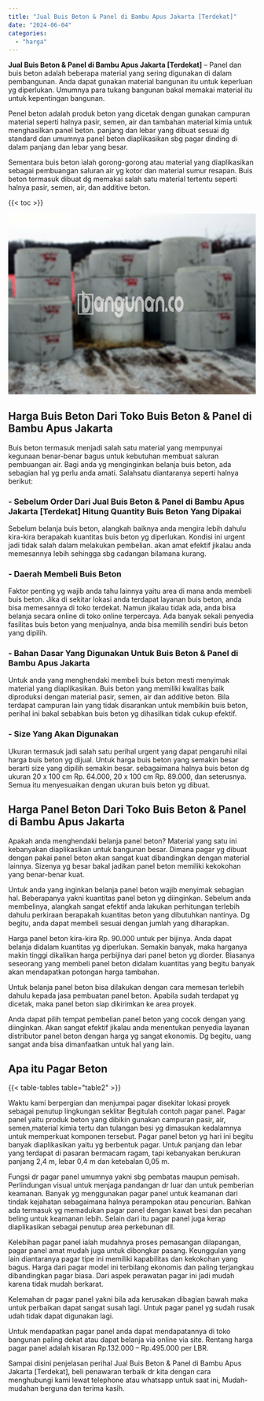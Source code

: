 ```yaml
---
title: "Jual Buis Beton & Panel di Bambu Apus Jakarta [Terdekat]"
date: "2024-06-04"
categories: 
  - "harga"
---
```


**Jual Buis Beton & Panel di Bambu Apus Jakarta \[Terdekat\]** – Panel dan buis beton adalah beberapa material yang sering digunakan di dalam pembangunan. Anda dapat gunakan material bangunan itu untuk keperluan yg diperlukan. Umumnya para tukang bangunan bakal memakai material itu untuk kepentingan bangunan.

Penel beton adalah produk beton yang dicetak dengan gunakan campuran material seperti halnya pasir, semen, air dan tambahan material kimia untuk menghasilkan panel beton. panjang dan lebar yang dibuat sesuai dg standard dan umumnya panel beton diaplikasikan sbg pagar dinding di dalam panjang dan lebar yang besar.

Sementara buis beton ialah gorong-gorong atau material yang diaplikasikan sebagai pembuangan saluran air yg kotor dan material sumur resapan. Buis beton termasuk dibuat dg memakai salah satu material tertentu seperti halnya pasir, semen, air, dan additive beton.

{{< toc >}}

![Jual Buis Beton & Panel di Bambu Apus Jakarta [Terdekat]](/images/jual-panel-buis-beton-murah-52.png)

## Harga Buis Beton Dari Toko Buis Beton & Panel di Bambu Apus Jakarta

Buis beton termasuk menjadi salah satu material yang mempunyai kegunaan benar-benar bagus untuk kebutuhan membuat saluran pembuangan air. Bagi anda yg menginginkan belanja buis beton, ada sebagian hal yg perlu anda amati. Salahsatu diantaranya seperti halnya berikut:

### \- Sebelum Order Dari Jual Buis Beton & Panel di Bambu Apus Jakarta \[Terdekat\] Hitung Quantity Buis Beton Yang Dipakai

Sebelum belanja buis beton, alangkah baiknya anda mengira lebih dahulu kira-kira berapakah kuantitas buis beton yg diperlukan. Kondisi ini urgent jadi tidak salah dalam melakukan pembelian. akan amat efektif jikalau anda memesannya lebih sehingga sbg cadangan bilamana kurang.

### \- Daerah Membeli Buis Beton

Faktor penting yg wajib anda tahu lainnya yaitu area di mana anda membeli buis beton. Jika di sekitar lokasi anda terdapat layanan buis beton, anda bisa memesannya di toko terdekat. Namun jikalau tidak ada, anda bisa belanja secara online di toko online terpercaya. Ada banyak sekali penyedia fasilitas buis beton yang menjualnya, anda bisa memilih sendiri buis beton yang dipilih.

### \- Bahan Dasar Yang Digunakan Untuk Buis Beton & Panel di Bambu Apus Jakarta

Untuk anda yang menghendaki membeli buis beton mesti menyimak material yang diaplikasikan. Buis beton yang memiliki kwalitas baik diproduksi dengan material pasir, semen, air dan additive beton. Bila terdapat campuran lain yang tidak disarankan untuk membikin buis beton, perihal ini bakal sebabkan buis beton yg dihasilkan tidak cukup efektif.

### \- Size Yang Akan Digunakan

Ukuran termasuk jadi salah satu perihal urgent yang dapat pengaruhi nilai harga buis beton yg dijual. Untuk harga buis beton yang semakin besar berarti size yang dipilih semakin besar. sebagaimana halnya buis beton dg ukuran 20 x 100 cm Rp. 64.000, 20 x 100 cm Rp. 89.000, dan seterusnya. Semua itu menyesuaikan dengan ukuran buis beton yg dibuat.

## Harga Panel Beton Dari Toko Buis Beton & Panel di Bambu Apus Jakarta

Apakah anda menghendaki belanja panel beton? Material yang satu ini kebanyakan diaplikasikan untuk bangunan besar. Dimana pagar yg dibuat dengan pakai panel beton akan sangat kuat dibandingkan dengan material lainnya. Sizenya yg besar bakal jadikan panel beton memiliki kekokohan yang benar-benar kuat.

Untuk anda yang inginkan belanja panel beton wajib menyimak sebagian hal. Beberapanya yakni kuantitas panel beton yg diinginkan. Sebelum anda membelinya, alangkah sangat efektif anda lakukan perhitungan terlebih dahulu perkiraan berapakah kuantitas beton yang dibutuhkan nantinya. Dg begitu, anda dapat membeli sesuai dengan jumlah yang diharapkan.

Harga panel beton kira-kira Rp. 90.000 untuk per bijinya. Anda dapat belanja didalam kuantitas yg diperlukan. Semakin banyak, maka harganya makin tinggi dikalikan harga perbijinya dari panel beton yg diorder. Biasanya seseorang yang membeli panel beton didalam kuantitas yang begitu banyak akan mendapatkan potongan harga tambahan.

Untuk belanja panel beton bisa dilakukan dengan cara memesan terlebih dahulu kepada jasa pembuatan panel beton. Apabila sudah terdapat yg dicetak, maka panel beton siap dikirimkan ke area proyek.

Anda dapat pilih tempat pembelian panel beton yang cocok dengan yang diinginkan. Akan sangat efektif jikalau anda menentukan penyedia layanan distributor panel beton dengan harga yg sangat ekonomis. Dg begitu, uang sangat anda bisa dimanfaatkan untuk hal yang lain.

## Apa itu Pagar Beton

{{< table-tables table="table2" >}}

Waktu kami berpergian dan menjumpai pagar disekitar lokasi proyek sebagai penutup lingkungan seklitar Begitulah contoh pagar panel. Pagar panel yaitu produk beton yang dibikin gunakan campuran pasir, air, semen,material kimia tertu dan tulangan besi yg dimasukan kedalamnya untuk memperkuat komponen tersebut. Pagar panel beton yg hari ini begitu banyak diaplikasikan yaitu yg berbentuk pagar. Untuk panjang dan lebar yang terdapat di pasaran bermacam ragam, tapi kebanyakan berukuran panjang 2,4 m, lebar 0,4 m dan ketebalan 0,05 m.

Fungsi dr pagar panel umumnya yakni sbg pembatas maupun pemisah. Perlindungan visual untuk menjaga pandangan dr luar dan untuk pemberian keamanan. Banyak yg menggunakan pagar panel untuk keamanan dari tindak kejahatan sebagaimana halnya perampokan atau pencurian. Bahkan ada termasuk yg memadukan pagar panel dengan kawat besi dan pecahan beling untuk keamanan lebih. Selain dari itu pagar panel juga kerap diaplikasikan sebagai penutup area perkebunan dll.

Kelebihan pagar panel ialah mudahnya proses pemasangan dilapangan, pagar panel amat mudah juga untuk dibongkar pasang. Keunggulan yang lain diantaranya pagar tipe ini memiliki kapabilitas dan kekokohan yang bagus. Harga dari pagar model ini terbilang ekonomis dan paling terjangkau dibandingkan pagar biasa. Dari aspek perawatan pagar ini jadi mudah karena tidak mudah berkarat.

Kelemahan dr pagar panel yakni bila ada kerusakan dibagian bawah maka untuk perbaikan dapat sangat susah lagi. Untuk pagar panel yg sudah rusak udah tidak dapat digunakan lagi.

Untuk mendapatkan pagar panel anda dapat mendapatannya di toko bangunan paling dekat atau dapat belanja via online via site. Rentang harga pagar panel adalah kisaran Rp.132.000 – Rp.495.000 per LBR.

Sampai disini penjelasan perihal Jual Buis Beton & Panel di Bambu Apus Jakarta \[Terdekat\], beli penawaran terbaik dr kita dengan cara menghubungi kami lewat telephone atau whatsapp untuk saat ini, Mudah-mudahan berguna dan terima kasih.
